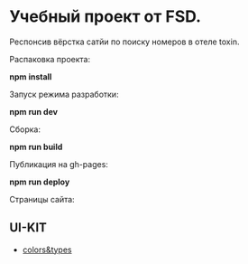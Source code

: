# Учебный проект от FSD.
Респонсив вёрстка сатйи по поиску номеров в отеле toxin.

Распаковка проекта: 

**npm install**

Запуск режима разработки:

**npm run dev**

Сборка:

**npm run build**

Публикация на gh-pages:

**npm run deploy**

Страницы сайта:
## UI-KIT
* [colors&types](https://violetale.github.io/Toxin/colors-and-types.html)
